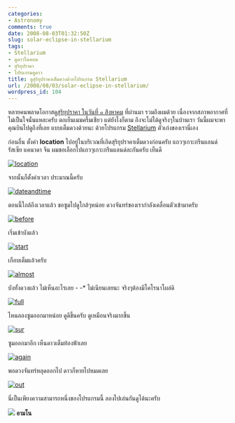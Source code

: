 ```yaml
---
categories:
- Astronomy
comments: true
date: 2008-08-03T01:32:50Z
slug: solar-eclipse-in-stellarium
tags:
- Stellarium
- ดูดาวในคอม
- สุริยุปราคา
- โปรแกรมดูดาว
title: ดูสุริยุปราคาเต็มดวงด้วยโปรแกรม Stellarium
url: /2008/08/03/solar-eclipse-in-stellarium/
wordpress_id: 104
---
```


หลายคนพลาดโอกาสดู[สุริยุปราคา ในวันที่ ๑ สิงหาคม](http://www.armno.in.th/20080716/%E0%B8%AA%E0%B8%B8%E0%B8%A3%E0%B8%B4%E0%B8%A2%E0%B8%B8%E0%B8%9B%E0%B8%A3%E0%B8%B2%E0%B8%84%E0%B8%B2-1-%E0%B8%AA%E0%B8%B4%E0%B8%87%E0%B8%AB%E0%B8%B2%E0%B8%84%E0%B8%A1-2551) ที่ผ่านมา รวมถึงผมด้วย เนื่องจากสภาพอากาศที่ไม่เป็นใจนั่นแหละครับ ตกเย็นเมฆครึ้มเชียว แต่ยังไงก็ตาม ถึงจะไม่ได้ดูจริงๆในบ้านเรา วันนี้ผมจะพาคุณบินไปดูถึงที่เลย แบบเต็มดวงด้วยนะ ด้วยโปรแกรม [Stellarium](http://www.armno.in.th/20071220/%E0%B8%A3%E0%B8%B5%E0%B8%A7%E0%B8%B4%E0%B8%A7-stellarium-%E0%B9%82%E0%B8%9B%E0%B8%A3%E0%B9%81%E0%B8%81%E0%B8%A3%E0%B8%A1%E0%B8%94%E0%B8%B9%E0%B8%94%E0%B8%B2%E0%B8%A7) ตัวเก่งของเรานี่เอง

ก่อนอื่น ตั้งค่า **location** ไปอยู่ในบริเวณที่เกิดสุริยุปราคาเต็มดวงก่อนครับ แถวๆเกาะกรีนแลนด์ รัสเซีย แคนาดา จีน ผมขอเลือกไปแถวๆเกาะกรีนแลนด์ละกันครับ เย็นดี

[![location](http://www.armno.in.th/wp-content/uploads/2008/08/location-thumb.jpg)](http://www.armno.in.th/wp-content/uploads/2008/08/location.jpg)

จากนั้นก็ตั้งค่าเวลา ประมาณนี้ครับ

[![dateandtime](http://www.armno.in.th/wp-content/uploads/2008/08/dateandtime-thumb.jpg)](http://www.armno.in.th/wp-content/uploads/2008/08/dateandtime.jpg)

ตอนนี้ใกล้ถึงเวลาแล้ว ขอซูมไปดูใกล้ๆหน่อย ดวงจันทร์ของเรากำลังเคลื่อนตัวเข้ามาครับ

[![before](http://www.armno.in.th/wp-content/uploads/2008/08/before-thumb.jpg)](http://www.armno.in.th/wp-content/uploads/2008/08/before.jpg)

เริ่มเข้าบังแล้ว

[![start](http://www.armno.in.th/wp-content/uploads/2008/08/start-thumb.jpg)](http://www.armno.in.th/wp-content/uploads/2008/08/start.jpg)

เกือบเต็มแล้วครับ

[![almost](http://www.armno.in.th/wp-content/uploads/2008/08/almost-thumb.jpg)](http://www.armno.in.th/wp-content/uploads/2008/08/almost.jpg)

บังทั้งดวงแล้ว ไม่เห็นอะไรเลย - -* ไม่เนียนเลยนะ จริงๆต้องมีโคโรนาโผล่ดิ

[![full](http://www.armno.in.th/wp-content/uploads/2008/08/full-thumb.jpg)](http://www.armno.in.th/wp-content/uploads/2008/08/full.jpg)

ไหนลองซูมออกมาหน่อย ดูดีขึ้นครับ ดูเหมือนจริงมากขึ้น

[![sur](http://www.armno.in.th/wp-content/uploads/2008/08/sur-thumb.jpg)](http://www.armno.in.th/wp-content/uploads/2008/08/sur.jpg)

ซูมออกมาอีก เห็นดาวเต็มท้องฟ้าเลย

[![again](http://www.armno.in.th/wp-content/uploads/2008/08/again-thumb.jpg)](http://www.armno.in.th/wp-content/uploads/2008/08/again.jpg)

พอดวงจันทร์หลุดออกไป ดาวก็หายไปหมดเลย

[![out](http://www.armno.in.th/wp-content/uploads/2008/08/out-thumb.jpg)](http://www.armno.in.th/wp-content/uploads/2008/08/out.jpg)

นี่เป็นเพียงความสามารถหนึ่งของโปรแกรมนี้ ลองไปเล่นกันดูได้นะครับ

**![](http://www.armno.in.th/wp-content/uploads/2008/07/ava120-thumb.gif)
อามโน**
